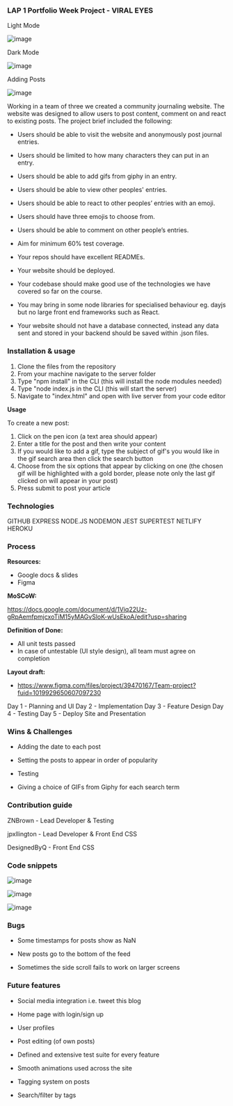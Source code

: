 ### LAP 1 Portfolio Week Project - VIRAL EYES

Light Mode

![image](https://user-images.githubusercontent.com/32695213/136435367-5548f821-4b7d-46e6-8784-513460ccd18a.png)

Dark Mode

![image](https://user-images.githubusercontent.com/32695213/136527699-546bbd7a-a70b-4682-a644-d43d0a6c60a2.png)

Adding Posts

![image](https://user-images.githubusercontent.com/32695213/136530722-a1a50c19-31ac-4020-93f7-19600cf4962a.png)

Working in a team of three we created a community journaling website. The website was designed to allow users to post content, comment on and react to existing posts. The project brief included the following:

* Users should be able to visit the website and anonymously post journal entries.

* Users should be limited to how many characters they can put in an entry.

* Users should be able to add gifs from giphy in an entry.

* Users should be able to view other peoples' entries.

* Users should be able to react to other peoples’ entries with an emoji.

* Users should have three emojis to choose from.

* Users should be able to comment on other people’s entries.

* Aim for minimum 60% test coverage.

* Your repos should have excellent READMEs.

* Your website should be deployed.

* Your codebase should make good use of the technologies we have covered so far on the course.

* You may bring in some node libraries for specialised behaviour eg. dayjs but no large front end frameworks such as React.

* Your website should not have a database connected, instead any data sent and stored in your backend should be saved within .json files.

### Installation & usage

1. Clone the files from the repository
2. From your machine navigate to the server folder
3. Type "npm install" in the CLI (this will install the node modules needed)
4. Type "node index.js in the CLI (this will start the server)
5. Navigate to "index.html" and open with live server from your code editor

**Usage**

To create a new post:
1. Click on the pen icon (a text area should appear) 
2. Enter a title for the post and then write your content
3. If you would like to add a gif, type the subject of gif's you would like in the gif search area then click the search button
4. Choose from the six options that appear by clicking on one (the chosen gif will be highlighted with a gold border, please note only the last gif clicked on will appear in your post)
5. Press submit to post your article

### Technologies

GITHUB
EXPRESS
NODE.JS
NODEMON
JEST
SUPERTEST
NETLIFY
HEROKU

### Process

**Resources:**

* Google docs & slides
* Figma

**MoSCoW:**

https://docs.google.com/document/d/1Viq22Uz-gRpAemfpmjcxoTiM15yMAGvSloK-wUsEkoA/edit?usp=sharing

**Definition of Done:**

* All unit tests passed
* In case of untestable (UI style design), all team must agree on completion

**Layout draft:**

* https://www.figma.com/files/project/39470167/Team-project?fuid=1019929650607097230
 
Day 1 - Planning and UI
Day 2 - Implementation
Day 3 - Feature Design
Day 4 - Testing
Day 5 - Deploy Site and Presentation

### Wins & Challenges

* Adding the date to each post

* Setting the posts to appear in order of popularity

* Testing

* Giving a choice of GIFs from Giphy for each search term

### Contribution guide

ZNBrown - Lead Developer & Testing

jpxllington - Lead Developer & Front End CSS

DesignedByQ - Front End CSS

### Code snippets

![image](https://user-images.githubusercontent.com/32695213/136468934-89cf3562-30dc-4fd6-81f7-545a10dd3e12.png)

![image](https://user-images.githubusercontent.com/32695213/136469128-5958be37-2d5f-4b23-8bdf-44a05b972fde.png)

![image](https://user-images.githubusercontent.com/32695213/136469406-10c44e9e-0b83-4139-8ce7-e3804f301725.png)

### Bugs

* Some timestamps for posts show as NaN

* New posts go to the bottom of the feed

* Sometimes the side scroll fails to work on larger screens

### Future features

* Social media integration i.e. tweet this blog

* Home page with login/sign up

* User profiles

* Post editing (of own posts)

* Defined and extensive test suite for every feature

* Smooth animations used across the site

* Tagging system on posts

* Search/filter by tags

